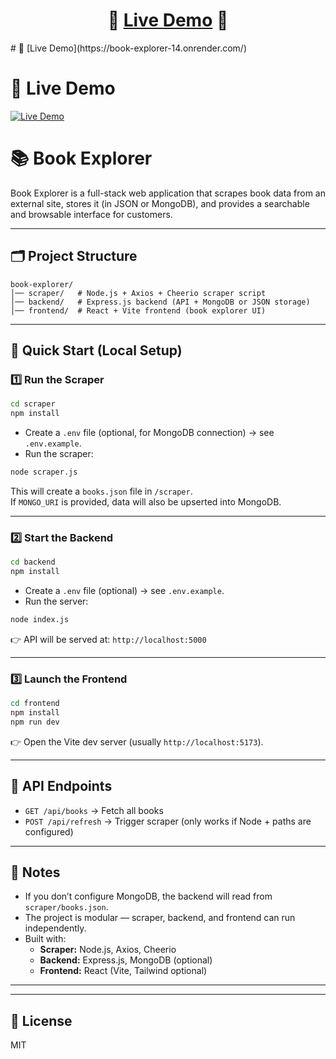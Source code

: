 <h1 align="center">🚀 <a href="https://book-explorer-14.onrender.com/" target="_blank">Live Demo</a> 🚀</h1>
# 🚀 [Live Demo](https://book-explorer-14.onrender.com/)




# 🚀 Live Demo

[![Live Demo](https://img.shields.io/badge/Live%20Demo-Click%20Here-brightgreen?style=for-the-badge&logo=vercel)](https://book-explorer-14.onrender.com/)







# 📚 Book Explorer

Book Explorer is a full-stack web application that scrapes book data from an external site, stores it (in JSON or MongoDB), and provides a searchable and browsable interface for customers.

---

## 🗂 Project Structure

```
book-explorer/
│── scraper/   # Node.js + Axios + Cheerio scraper script
│── backend/   # Express.js backend (API + MongoDB or JSON storage)
│── frontend/  # React + Vite frontend (book explorer UI)
```

---

## 🚀 Quick Start (Local Setup)

### 1️⃣ Run the Scraper
```bash
cd scraper
npm install
```

- Create a `.env` file (optional, for MongoDB connection) → see `.env.example`.
- Run the scraper:
```bash
node scraper.js
```
This will create a `books.json` file in `/scraper`.  
If `MONGO_URI` is provided, data will also be upserted into MongoDB.

---

### 2️⃣ Start the Backend
```bash
cd backend
npm install
```

- Create a `.env` file (optional) → see `.env.example`.
- Run the server:
```bash
node index.js
```

👉 API will be served at: `http://localhost:5000`

---

### 3️⃣ Launch the Frontend
```bash
cd frontend
npm install
npm run dev
```

👉 Open the Vite dev server (usually `http://localhost:5173`).

---

## 🔗 API Endpoints

- `GET /api/books` → Fetch all books  
- `POST /api/refresh` → Trigger scraper (only works if Node + paths are configured)  

---

## 📝 Notes
- If you don’t configure MongoDB, the backend will read from `scraper/books.json`.
- The project is modular — scraper, backend, and frontend can run independently.
- Built with:
  - **Scraper:** Node.js, Axios, Cheerio
  - **Backend:** Express.js, MongoDB (optional)
  - **Frontend:** React (Vite, Tailwind optional)

---



---

## 📜 License
MIT
